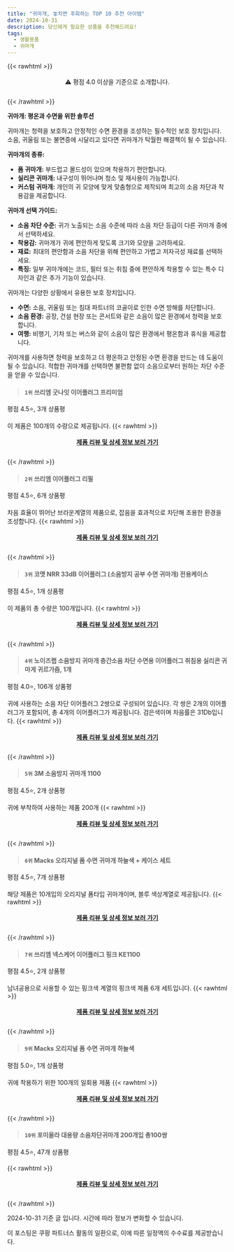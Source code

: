 ```yaml
---
title: "귀마개, 놓치면 후회하는 TOP 10 추천 아이템"
date: 2024-10-31
description: 당신에게 필요한 상품을 추천해드려요!
tags:
  - 생활용품
  - 귀마개
---
```

{{< rawhtml >}}<div class="toc" style="text-align: center; height: 50px; line-height: 2;">  <p>⚠️ 평점 4.0 이상을 기준으로 소개합니다.<br></p></div> {{< /rawhtml >}}

**귀마개: 평온과 수면을 위한 솔루션**

귀마개는 청력을 보호하고 안정적인 수면 환경을 조성하는 필수적인 보호 장치입니다. 소음, 귀울림 또는 불면증에 시달리고 있다면 귀마개가 탁월한 해결책이 될 수 있습니다.

**귀마개의 종류:**

* **폼 귀마개:** 부드럽고 몰드성이 있으며 착용하기 편안합니다.
* **실리콘 귀마개:** 내구성이 뛰어나며 청소 및 재사용이 가능합니다.
* **커스텀 귀마개:** 개인의 귀 모양에 맞게 맞춤형으로 제작되며 최고의 소음 차단과 착용감을 제공합니다.

**귀마개 선택 가이드:**

* **소음 차단 수준:** 귀가 노출되는 소음 수준에 따라 소음 차단 등급이 다른 귀마개 중에서 선택하세요.
* **착용감:** 귀마개가 귀에 편안하게 맞도록 크기와 모양을 고려하세요.
* **재료:** 최대의 편안함과 소음 차단을 위해 편안하고 가볍고 저자극성 재료를 선택하세요.
* **특징:** 일부 귀마개에는 코드, 필터 또는 취침 중에 편안하게 착용할 수 있는 특수 디자인과 같은 추가 기능이 있습니다.

귀마개는 다양한 상황에서 유용한 보호 장치입니다.

* **수면:** 소음, 귀울림 또는 침대 파트너의 코골이로 인한 수면 방해를 차단합니다.
* **소음 환경:** 공장, 건설 현장 또는 콘서트와 같은 소음이 많은 환경에서 청력을 보호합니다.
* **여행:** 비행기, 기차 또는 버스와 같이 소음이 많은 환경에서 평온함과 휴식을 제공합니다.

귀마개를 사용하면 청력을 보호하고 더 평온하고 안정된 수면 환경을 만드는 데 도움이 될 수 있습니다. 적합한 귀마개를 선택하면 불편함 없이 소음으로부터 원하는 차단 수준을 얻을 수 있습니다.


>#### `1위` 쓰리엠 굿나잇 이어플러그 프리미엄
평점 4.5⭐, 3개 상품평

이 제품은 100개의 수량으로 제공됩니다.
{{< rawhtml >}}<div class="toc" style="text-align: center; height: 50px; line-height: 2;"><p><b><a href="https://link.coupang.com/re/AFFSDP?lptag=AF5033054&pageKey=7159205380&itemId=13516083636&vendorItemId=80770103843&traceid=V0-153-473af66faf1905a0&requestid=20241031190440818168643591&token=31850C%7CMIXED">제품 리뷰 및 상세 정보 보러 가기</a></b><br></p> </div>{{< /rawhtml >}}

>#### `2위` 쓰리엠 이어플러그 리필
평점 4.5⭐, 6개 상품평

차음 효율이 뛰어난 브라운계열의 제품으로, 잡음을 효과적으로 차단해 조용한 환경을 조성합니다.
{{< rawhtml >}}<div class="toc" style="text-align: center; height: 50px; line-height: 2;"><p><b><a href="https://link.coupang.com/re/AFFSDP?lptag=AF5033054&pageKey=145214092&itemId=421056371&vendorItemId=4035786706&traceid=V0-153-bf3a7495b2740fa3&requestid=20241031190440818168643591&token=31850C%7CMIXED">제품 리뷰 및 상세 정보 보러 가기</a></b><br></p> </div>{{< /rawhtml >}}

>#### `3위` 코멧 NRR 33dB 이어플러그 (소음방지 공부 수면 귀마개) 전용케이스
평점 4.5⭐, 1개 상품평

이 제품의 총 수량은 100개입니다.
{{< rawhtml >}}<div class="toc" style="text-align: center; height: 50px; line-height: 2;"><p><b><a href="https://link.coupang.com/re/AFFSDP?lptag=AF5033054&pageKey=6612906461&itemId=15002638176&vendorItemId=82225489186&traceid=V0-153-31e716b39c8acb7a&requestid=20241031190440818168643591&token=31850C%7CMIXED">제품 리뷰 및 상세 정보 보러 가기</a></b><br></p> </div>{{< /rawhtml >}}

>#### `4위` 노이즈랩 소음방지 귀마개 층간소음 차단 수면용 이어플러그 취침용 실리콘 귀마게 귀르가즘, 1개
평점 4.0⭐, 106개 상품평

귀에 사용하는 소음 차단 이어플러그 2쌍으로 구성되어 있습니다. 각 쌍은 2개의 이어플러그가 포함되어, 총 4개의 이어플러그가 제공됩니다. 검은색이며 차음률은 31Db입니다.
{{< rawhtml >}}<div class="toc" style="text-align: center; height: 50px; line-height: 2;"><p><b><a href="https://link.coupang.com/re/AFFSDP?lptag=AF5033054&pageKey=8374747373&itemId=18366612937&vendorItemId=90828481583&traceid=V0-153-aa48663d78584d08&clickBeacon=8b73c980-976f-11ef-9fe4-bc55d4191089%7E3&requestid=20241031190440818168643591&token=31850C%7CMIXED">제품 리뷰 및 상세 정보 보러 가기</a></b><br></p> </div>{{< /rawhtml >}}

>#### `5위` 3M 소음방지 귀마개 1100
평점 4.5⭐, 2개 상품평

귀에 부착하여 사용하는 제품 200개
{{< rawhtml >}}<div class="toc" style="text-align: center; height: 50px; line-height: 2;"><p><b><a href="https://link.coupang.com/re/AFFSDP?lptag=AF5033054&pageKey=15181625&itemId=68483668&vendorItemId=70668556258&traceid=V0-153-8ed6f317ad0749b4&requestid=20241031190440818168643591&token=31850C%7CMIXED">제품 리뷰 및 상세 정보 보러 가기</a></b><br></p> </div>{{< /rawhtml >}}

>#### `6위` Macks 오리지널 폼 수면 귀마개 하늘색 + 케이스 세트
평점 4.5⭐, 7개 상품평

해당 제품은 10개입의 오리지널 폼타입 귀마개이며, 블루 색상계열로 제공됩니다.
{{< rawhtml >}}<div class="toc" style="text-align: center; height: 50px; line-height: 2;"><p><b><a href="https://link.coupang.com/re/AFFSDP?lptag=AF5033054&pageKey=5054115440&itemId=18741535753&vendorItemId=3000262624&traceid=V0-153-8ca93df9a3257dc5&requestid=20241031190440818168643591&token=31850C%7CMIXED">제품 리뷰 및 상세 정보 보러 가기</a></b><br></p> </div>{{< /rawhtml >}}

>#### `7위` 쓰리엠 넥스케어 이어플러그 핑크 KE1100
평점 4.5⭐, 2개 상품평

남녀공용으로 사용할 수 있는 핑크색 계열의 핑크색 제품 6개 세트입니다.
{{< rawhtml >}}<div class="toc" style="text-align: center; height: 50px; line-height: 2;"><p><b><a href="https://link.coupang.com/re/AFFSDP?lptag=AF5033054&pageKey=5502941650&itemId=8554290725&vendorItemId=75841679207&traceid=V0-153-c66850dd33945087&requestid=20241031190440818168643591&token=31850C%7CMIXED">제품 리뷰 및 상세 정보 보러 가기</a></b><br></p> </div>{{< /rawhtml >}}

>#### `9위` Macks 오리지널 폼 수면 귀마개 하늘색
평점 5.0⭐, 1개 상품평

귀에 착용하기 위한 100개의 일회용 제품
{{< rawhtml >}}<div class="toc" style="text-align: center; height: 50px; line-height: 2;"><p><b><a href="https://link.coupang.com/re/AFFSDP?lptag=AF5033054&pageKey=6074086282&itemId=11227289213&vendorItemId=84145219270&traceid=V0-153-3312236fbf99b80c&requestid=20241031190440818168643591&token=31850C%7CMIXED">제품 리뷰 및 상세 정보 보러 가기</a></b><br></p> </div>{{< /rawhtml >}}

>#### `10위` 포미올라 대용량 소음차단귀마개 200개입 총100쌍
평점 4.5⭐, 47개 상품평


{{< rawhtml >}}<div class="toc" style="text-align: center; height: 50px; line-height: 2;"><p><b><a href="https://link.coupang.com/re/AFFSDP?lptag=AF5033054&pageKey=8157190380&itemId=23241688075&vendorItemId=90274113490&traceid=V0-153-60ff6d61eac9105d&requestid=20241031190440818168643591&token=31850C%7CMIXED">제품 리뷰 및 상세 정보 보러 가기</a></b><br></p> </div>{{< /rawhtml >}}


2024-10-31 기준 글 입니다.
시간에 따라 정보가 변화할 수 있습니다.

이 포스팅은 쿠팡 파트너스 활동의 일환으로, 이에 따른 일정액의 수수료를 제공받습니다.